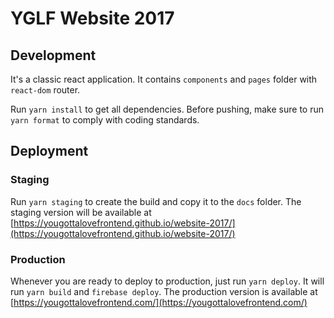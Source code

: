 # YGLF Website 2017

## Development
It's a classic react application. It contains `components` and `pages` folder with `react-dom` router.

Run `yarn install` to get all dependencies. Before pushing, make sure to run `yarn format` to comply with coding standards.

## Deployment
### Staging
Run `yarn staging` to create the build and copy it to the `docs` folder.
The staging version will be available at [https://yougottalovefrontend.github.io/website-2017/](https://yougottalovefrontend.github.io/website-2017/) 
### Production
Whenever you are ready to deploy to production, just run `yarn deploy`. It will run `yarn build` and `firebase deploy`. 
The production version is available at [https://yougottalovefrontend.com/](https://yougottalovefrontend.com/)